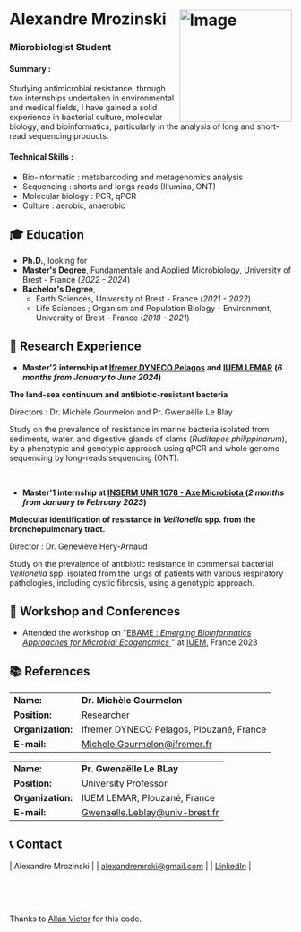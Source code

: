 # Alexandre Mrozinski <img src="https://github.com/AlexandreMrozinski/Resume/assets/114568851/a3727ac1-1fbd-44e2-9bb2-c35b164323ab" alt="Image" align="right" width="200"/>

### **Microbiologist Student**

#### Summary : 
Studying antimicrobial resistance, through two internships undertaken in environmental and medical fields, I have gained a solid experience in bacterial culture, molecular biology, and bioinformatics, particularly in the analysis of long and short-read sequencing products.

#### Technical Skills :

- Bio-informatic : metabarcoding and metagenomics analysis
- Sequencing : shorts and longs reads (Illumina, ONT)
- Molecular biology : PCR, qPCR
- Culture : aerobic, anaerobic 
  
## 🎓 Education
- **Ph.D.**, looking for		  		
- **Master's Degree**, Fundamentale and Applied Microbiology, University of Brest - France (_2022 - 2024_)		        		
- **Bachelor's Degree**,
  - Earth Sciences, University of Brest - France (_2021 - 2022_)
  - Life Sciences ; Organism and Population Biology - Environment, University of Brest - France (_2018 - 2021_)

## 🧫 Research Experience
- **Master'2 internship at <a href="https://www.ifremer.fr/fr" target="_blank">Ifremer DYNECO Pelagos</a> and <a href="https://www-iuem.univ-brest.fr/" target="_blank">IUEM LEMAR</a> (_6 months from January to June 2024_)**

**The land-sea continuum and antibiotic-resistant bacteria**

Directors : Dr. Michèle Gourmelon and Pr. Gwenaëlle Le Blay

Study on the prevalence of resistance in marine bacteria isolated from sediments, water, and digestive glands of clams (_Ruditapes_ _philippinarum_), by a phenotypic and genotypic approach using qPCR and whole genome sequencing by long-reads sequencing (ONT).

<br>

- **Master'1 internship at <a href="https://www.univ-brest.fr/umr1078-genetique-genomique-biotechnologies/fr" target="_blank">INSERM UMR 1078 - Axe Microbiota </a> (_2 months from January to February 2023_)**

**Molecular identification of resistance in _Veillonella_ spp. from the bronchopulmonary tract.**

Director : Dr. Geneviève Hery-Arnaud

Study on the prevalence of antibiotic resistance in commensal bacterial _Veillonella_ spp. isolated from the lungs of patients with various respiratory pathologies, including cystic fibrosis, using a genotypic approach.

## 🎤 Workshop and Conferences
- Attended the workshop on "<a href="https://maignienlab.gitlab.io/ebame/" target="_blank">EBAME : _Emerging Bioinformatics Approaches for Microbial Ecogenomics_ </a>" at <a href="https://www-iuem.univ-brest.fr" target="_blank">IUEM</a>, France 2023

## 📚 References

|     |     |
|:----|:----|
| **Name:** | **Dr. Michèle Gourmelon** |
| **Position:** | Researcher |
| **Organization:** | Ifremer DYNECO Pelagos, Plouzané, France |
| **E-mail:** | <a href="mailto:Michele.Gourmelon@ifremer.fr">Michele.Gourmelon@ifremer.fr</a> |

|     |     |
|:----|:----|
| **Name:** | **Pr. Gwenaëlle Le BLay** |
| **Position:** | University Professor |
| **Organization:** | IUEM LEMAR, Plouzané, France |
| **E-mail:** | <a href="mailto:Gwenaelle.Leblay@univ-brest.fr">Gwenaelle.Leblay@univ-brest.fr</a> |


## 📞 Contact

| Alexandre Mrozinski | 
| <a href="mailto:alexandremrski@gmail.com">alexandremrski@gmail.com</a> | 
| <a href="https://linkedin.com/in/alexandre-mrozinski-0a7026239/" target="_blank">LinkedIn</a>  | 

<br>
<br>

##

Thanks to <a href="https://github.com/Allan-gitrepos">Allan Victor</a> for this code.
